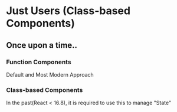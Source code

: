 # Just Users (Class-based Components)

## Once upon a time..

### Function Components

Default and Most Modern Approach

### Class-based Components

In the past(React < 16.8), it is required to use this to manage "State"

